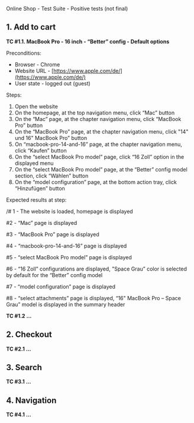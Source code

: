 Online Shop - Test Suite - Positive tests (not final)

## 1. Add to cart

**TC #1.1. MacBook Pro - 16 inch - “Better” config - Default options**

Preconditions:

- Browser - Chrome
- Website URL - [https://www.apple.com/de/](https://www.apple.com/de/)
- User state - logged out (guest)

Steps:

1. Open the website
2. On the homepage, at the top navigation menu, click “Mac” button
3. On the “Mac” page, at the chapter navigation menu, click “MacBook Pro” button
4. On the “MacBook Pro” page, at the chapter navigation menu, click "14" und 16" MacBook Pro” button
5. On “macbook-pro-14-and-16” page, at the chapter navigation menu, click “Kaufen” button
6. On the “select MacBook Pro model” page, click “16 Zoll” option in the displayed menu
7. On the “select MacBook Pro model” page, at the “Better” config model section, click “Wählen” button
8. On the “model configuration” page, at the bottom action tray, click “Hinzufügen” button

Expected results at step:

/# 1 - The website is loaded, homepage is displayed

#2 - “Mac” page is displayed

#3 - “MacBook Pro” page is displayed

#4 - “macbook-pro-14-and-16” page is displayed

#5 - “select MacBook Pro model” page is displayed

#6 - “16 Zoll” configurations are displayed, "Space Grau” color is selected by default for the “Better” config model

#7 - “model configuration” page is displayed

#8 - “select attachments” page is displayed, “16" MacBook Pro – Space Grau” model is displayed in the summary header

**TC #1.2 ...**

## 2. Checkout

**TC #2.1 ...**

## 3. Search

**TC #3.1 ...**

## 4. Navigation

**TC #4.1 ...**
